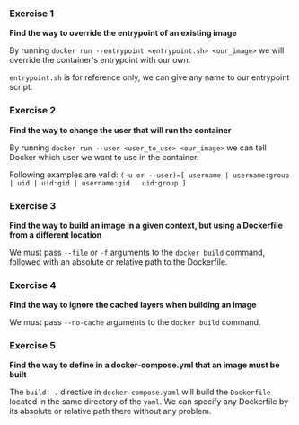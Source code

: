 ### Exercise 1
**Find the way to override the entrypoint of an existing image**

By running ``docker run --entrypoint <entrypoint.sh> <our_image>`` we will override the container's entrypoint with our own.

``entrypoint.sh`` is for reference only, we can give any name to our entrypoint script.

### Exercise 2
**Find the way to change the user that will run the container**

By running ``docker run --user <user_to_use> <our_image>`` we can tell Docker which user we want to use in the container.

Following examples are valid:
``(-u or --user)=[ username | username:group | uid | uid:gid | username:gid | uid:group ]``

### Exercise 3
**Find the way to build an image in a given context, but using a Dockerfile from a different location**

We must pass ``--file`` or ``-f`` arguments to the ``docker build`` command,
followed with an absolute or relative path to the Dockerfile.

### Exercise 4
**Find the way to ignore the cached layers when building an image**

We must pass ``--no-cache`` arguments to the ``docker build`` command.

### Exercise 5
**Find the way to define in a docker-compose.yml that an image must be built**

The ``build: .`` directive in ``docker-compose.yaml`` will build the ``Dockerfile`` located in the same directory of the ``yaml``.
We can specify any Dockerfile by its absolute or relative path there without any problem.

